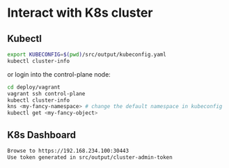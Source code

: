# Interact with K8s cluster

## Kubectl

```bash
export KUBECONFIG=$(pwd)/src/output/kubeconfig.yaml
kubectl cluster-info
```

or login into the control-plane node:

```bash
cd deploy/vagrant
vagrant ssh control-plane
kubectl cluster-info
kns <my-fancy-namespace> # change the default namespace in kubeconfig
kubectl get <my-fancy-object>
```

## K8s Dashboard

```bash
Browse to https://192.168.234.100:30443
Use token generated in src/output/cluster-admin-token
```
